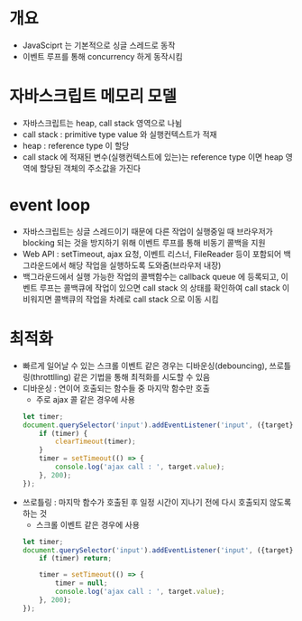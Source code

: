 # 개요
- JavaSciprt 는 기본적으로 싱글 스레드로 동작
- 이벤트 루프를 통해 concurrency 하게 동작시킴

# 자바스크립트 메모리 모델
- 자바스크립트는 heap, call stack 영역으로 나뉨
- call stack : primitive type value 와 실행컨텍스트가 적재
- heap : reference type 이 할당
- call stack 에 적재된 변수(실행컨텍스트에 있는)는 reference type 이면 heap 영역에 할당된 객체의 주소값을 가진다

# event loop
- 자바스크립트는 싱글 스레드이기 때문에 다른 작업이 실행중일 때 브라우저가 blocking 되는 것을 방지하기 위해 이벤트 루프를 통해 비동기 콜백을 지원
- Web API : setTimeout, ajax 요청, 이벤트 리스너, FileReader 등이 포함되어 백그라운드에서 해당 작업을 실행하도록 도와줌(브라우저 내장)
- 백그라운드에서 실행 가능한 작업의 콜백함수는 callback queue 에 등록되고, 이벤트 루프는 콜백큐에 작업이 있으면 call stack 의 상태를 확인하여 call stack 이 비워지면 콜백큐의 작업을 차례로 call stack 으로 이동 시킴

# 최적화
- 빠르게 일어날 수 있는 스크롤 이벤트 같은 경우는 디바운싱(debouncing), 쓰로틀링(throttlling) 같은 기법을 통해 최적화를 시도할 수 있음
- 디바운싱 : 연이어 호출되는 함수들 중 마지막 함수만 호출
    - 주로 ajax 콜 같은 경우에 사용
    ```javascript
    let timer;
    document.querySelector('input').addEventListener('input', ({target}) => {
        if (timer) {
            clearTimeout(timer);
        }
        timer = setTimeout(() => {
            console.log('ajax call : ', target.value);
        }, 200);
    });
    ```
- 쓰로틀링 : 마지막 함수가 호출된 후 일정 시간이 지나기 전에 다시 호출되지 않도록 하는 것
    - 스크롤 이벤트 같은 경우에 사용
    ```javascript
    let timer;
    document.querySelector('input').addEventListener('input', ({target}) => {
        if (timer) return;

        timer = setTimeout(() => {
            timer = null;
            console.log('ajax call : ', target.value);
        }, 200);
    });
    ```